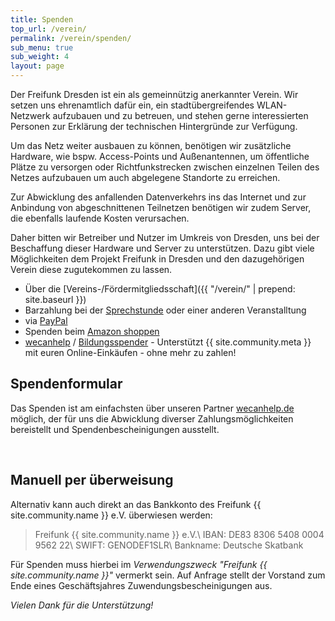 ```yaml
---
title: Spenden
top_url: /verein/
permalink: /verein/spenden/
sub_menu: true
sub_weight: 4
layout: page
---
```


Der Freifunk Dresden ist ein als gemeinn&uuml;tzig anerkannter Verein. Wir setzen uns ehrenamtlich daf&uuml;r ein, ein stadt&uuml;bergreifendes WLAN-Netzwerk aufzubauen und zu betreuen, und stehen gerne interessierten Personen zur Erkl&auml;rung der technischen Hintergr&uuml;nde zur Verf&uuml;gung.

Um das Netz weiter ausbauen zu k&ouml;nnen, ben&ouml;tigen wir zus&auml;tzliche Hardware, wie bspw. Access-Points und Außenantennen, um &ouml;ffentliche Pl&auml;tze zu versorgen oder Richtfunkstrecken zwischen einzelnen Teilen des Netzes aufzubauen um auch abgelegene Standorte zu erreichen.

Zur Abwicklung des anfallenden Datenverkehrs ins das Internet und zur Anbindung von abgeschnittenen Teilnetzen ben&ouml;tigen wir zudem Server, die ebenfalls laufende Kosten verursachen.

Daher bitten wir Betreiber und Nutzer im Umkreis von Dresden, uns bei der Beschaffung dieser Hardware und Server zu unterst&uuml;tzen.
Dazu gibt viele Möglichkeiten dem Projekt Freifunk in Dresden und den dazugehörigen Verein diese zugutekommen zu lassen.

 - &Uuml;ber die [Vereins-/F&ouml;rdermitgliedsschaft]({{ "/verein/" | prepend: site.baseurl }})
 - Barzahlung bei der [Sprechstunde](/kontakt/) oder einer anderen Veranstalltung
 - via [PayPal](https://www.paypal.com/cgi-bin/webscr?cmd=_s-xclick&hosted_button_id=EY8U2TE7MXE3N)
 - Spenden beim [Amazon shoppen](https://smile.amazon.de/ch/203-141-18996)
 - [wecanhelp](http://www.wecanhelp.de/401159001) / [Bildungsspender](http://www.bildungsspender.de/401159001) - Unterst&uuml;tzt {{ site.community.meta }} mit euren Online-Eink&auml;ufen - ohne mehr zu zahlen!

## Spendenformular

Das Spenden ist am einfachsten &uuml;ber unseren Partner [wecanhelp.de](https://www.wecanhelp.de/401159001/spendenprojekt) m&ouml;glich, der f&uuml;r uns die Abwicklung diverser Zahlungsm&ouml;glichkeiten bereistellt und Spendenbescheinigungen ausstellt.

<script src="https://www.wecanhelp.de/donation_frame.php?org_id=401159001&color=dc0067&border=0"></script>
<br>

## Manuell per &uuml;berweisung

Alternativ kann auch direkt an das Bankkonto des Freifunk {{ site.community.name }} e.V. &uuml;berwiesen werden:

> Freifunk {{ site.community.name }} e.V.\\
> IBAN: DE83 8306 5408 0004 9562 22\\
> SWIFT: GENODEF1SLR\\
> Bankname: Deutsche Skatbank

F&uuml;r Spenden muss hierbei im *Verwendungszweck "Freifunk {{ site.community.name }}"* vermerkt sein. Auf Anfrage stellt der Vorstand zum Ende eines Gesch&auml;ftsjahres Zuwendungsbescheinigungen aus.


*Vielen Dank f&uuml;r die Unterst&uuml;tzung!*
